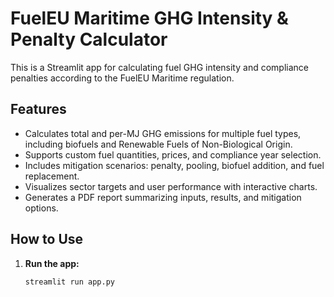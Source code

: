 # FuelEU Maritime GHG Intensity & Penalty Calculator

This is a Streamlit app for calculating fuel GHG intensity and compliance penalties according to the FuelEU Maritime regulation.

## Features

- Calculates total and per-MJ GHG emissions for multiple fuel types, including biofuels and Renewable Fuels of Non-Biological Origin.
- Supports custom fuel quantities, prices, and compliance year selection.
- Includes mitigation scenarios: penalty, pooling, biofuel addition, and fuel replacement.
- Visualizes sector targets and user performance with interactive charts.
- Generates a PDF report summarizing inputs, results, and mitigation options.

## How to Use

1. **Run the app:**  
   ```bash
   streamlit run app.py
